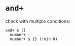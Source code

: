 # `and+`

check with multiple conditions:

```cirru
and+ $ []
  number+
  number+ $ {} (:min 0)
```

